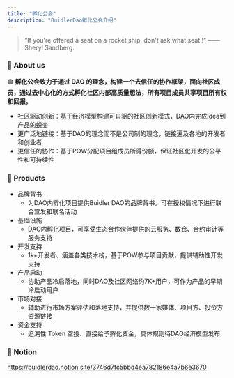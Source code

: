 ```yaml
---
title: "孵化公会"
description: "BuidlerDao孵化公会介绍"
---
```


> “If you're offered a seat on a rocket ship, don't ask what seat !” —— Sheryl Sandberg.

### 🐋 About us

🟢 **孵化公会致力于通过 DAO 的理念，构建一个去信任的协作框架，面向社区成员，通过去中心化的方式孵化社区内部高质量想法，所有项目成员共享项目所有权和回报。**

- 社区驱动创新：基于经济模型构建可自驱的社区创新模式，DAO内完成idea到产品的蜕变
- 更广泛地链接：基于DAO的理念而不是公司制的理念，链接遍及各地的开发者和创业者
- 更信任的协作：基于POW分配项目组成员所得份额，保证社区化开发的公平性和可持续性

### 🐋 Products

- 品牌背书
  - 为DAO内孵化项目提供Buidler DAO的品牌背书。可在授权情况下进行联合宣发和联名活动
- 基础设施
  - DAO内孵化项目，可享受生态合作伙伴提供的云服务、数仓、合约审计等服务支持
- 开发支持
  - 1k+开发者、涵盖各类技术栈，基于POW参与项目贡献，提供辅助性开发支持
- 产品启动
  - 协助产品冷启落地，同时DAO及社区网络约7K+用户，可作为产品的早期冷启动用户
- 市场对接
  - 辅助进行市场方案评估和落地支持，并提供数十家媒体、项目方、投资方资源链接
- 资金支持
  - 追溯性 Token 空投、直接给予孵化资金，具体规则待DAO经济模型发布

### 🐋 Notion

https://buidlerdao.notion.site/3746d7fc5bbd4ea782186e4a7b6e3670
